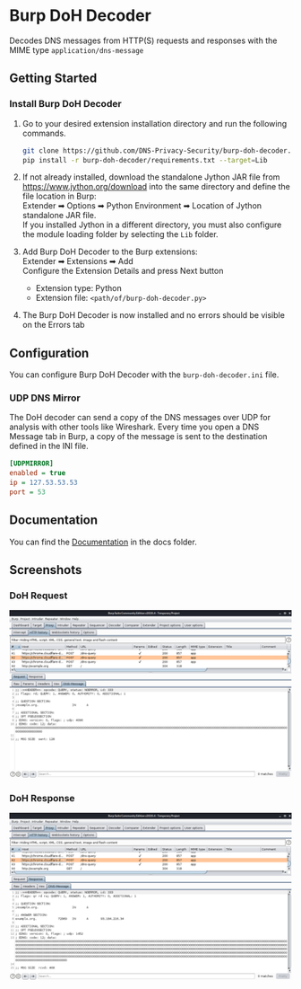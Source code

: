 # Burp DoH Decoder

Decodes DNS messages from HTTP(S) requests and responses with the MIME type `application/dns-message`

## Getting Started

### Install Burp DoH Decoder

1. Go to your desired extension installation directory and run the following commands. 
    ```sh
    git clone https://github.com/DNS-Privacy-Security/burp-doh-decoder.git
    pip install -r burp-doh-decoder/requirements.txt --target=Lib
    ```

2. If not already installed, download the standalone Jython JAR file from https://www.jython.org/download into the same directory and define the file location in Burp:\
Extender ➡ Options ➡ Python Environment ➡ Location of Jython standalone JAR file.\
If you installed Jython in a different directory, you must also configure the module loading folder by selecting the `Lib` folder.
3. Add Burp DoH Decoder to the Burp extensions:\
Extender ➡ Extensions ➡ Add\
Configure the Extension Details and press Next button
    * Extension type: Python
    * Extension file: `<path/of/burp-doh-decoder.py>`

4. The Burp DoH Decoder is now installed and no errors should be visible on the Errors tab

## Configuration

You can configure Burp DoH Decoder with the `burp-doh-decoder.ini` file.

### UDP DNS Mirror

The DoH decoder can send a copy of the DNS messages over UDP for analysis with other tools like Wireshark. Every time you open a DNS Message tab in Burp, a copy of the message is sent to the destination defined in the INI file.
```ini
[UDPMIRROR]
enabled = true
ip = 127.53.53.53
port = 53
```

## Documentation

You can find the [Documentation](docs/DOCUMENTATION.md) in the docs folder.

## Screenshots

### DoH Request

![DoH Request](img/doh-request.png "DoH request with Burp DoH Decoder")

### DoH Response

![DoH Request](img/doh-response.png "DoH response with Burp DoH Decoder")
